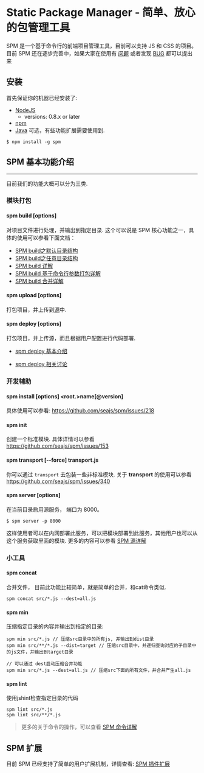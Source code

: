 # Static Package Manager - 简单、放心的包管理工具

SPM 是一个基于命令行的前端项目管理工具，目前可以支持 JS 和 CSS 的项目。 目前 SPM 还在逐步完善中，如果大家在使用有 [问题](https://github.com/seajs/spm/issues?state=open) 或者发现 [BUG](https://github.com/seajs/spm/issues?state=open) 都可以提出来 

## 安装
首先保证你的机器已经安装了:

* [NodeJS](http://nodejs.org/#download)
  - versions: 0.8.x or later
* [npm](http://github.com/isaacs/npm)
* [Java](http://www.oracle.com/technetwork/java/javase/downloads/index.html) 可选，有些功能扩展需要使用到.

```
$ npm install -g spm
```

## SPM 基本功能介绍
---
目前我们的功能大概可以分为三类.

### 模块打包

#### spm build [options] 
对项目文件进行处理，并输出到指定目录. 这个可以说是 SPM 核心功能之一，具体的使用可以参看下面文档：
* [SPM build之默认目录结构](https://github.com/seajs/spm/wiki/SPM-build-%E4%B9%8B%E9%BB%98%E8%AE%A4%E7%9B%AE%E5%BD%95%E7%BB%93%E6%9E%84)
* [SPM build之任意目录结构](https://github.com/seajs/spm/wiki/Spm-build-%E4%B9%8B%E8%87%AA%E5%AE%9A%E4%B9%89%E7%9B%AE%E5%BD%95%E7%BB%93%E6%9E%84)
* [SPM build 详解](https://github.com/seajs/spm/wiki/SPM-build-%E8%AF%A6%E8%A7%A3)
* [SPM build 基于命令行参数打包详解](https://github.com/seajs/spm/wiki/SPM-build-%E5%9F%BA%E4%BA%8E%E5%91%BD%E4%BB%A4%E8%A1%8C%E5%8F%82%E6%95%B0%E6%89%93%E5%8C%85%E8%AF%A6%E8%A7%A3)
* [SPM build 合并详解](https://github.com/seajs/spm/wiki/SPM-build-%E5%90%88%E5%B9%B6%E6%A8%A1%E5%9D%97%E5%A4%84%E7%90%86%E7%9B%B8%E5%85%B3%E8%AF%B4%E6%98%8E)

#### spm upload [options]
打包项目，并上传到[源](https://github.com/seajs/spm/wiki/SPM-%E6%BA%90%E8%AF%A6%E8%A7%A3)中.

#### spm deploy [options]
打包项目，并上传源，而且根据用户配置进行代码部署. 

* [spm deploy 基本介绍](https://github.com/seajs/spm/issues/173)

* [spm deploy 相关讨论](https://github.com/seajs/spm/issues/181)


### 开发辅助

#### spm install [options] <root.>name[@version]

具体使用可以参看: https://github.com/seajs/spm/issues/218

#### spm init 
创建一个标准模块. 具体详情可以参看 https://github.com/seajs/spm/issues/153

#### spm transport [--force] transport.js 
你可以通过 `transport` 去包装一些非标准模块.
关于 **transport** 的使用可以参看 https://github.com/seajs/spm/issues/340

#### spm server [options] 
在当前目录启用源服务， 端口为 8000。 

```    
$ spm server -p 8000
```
这样使用者可以在内网部署此服务，可以把模块部署到此服务，其他用户也可以从这个服务获取里面的模块.
更多的内容可以参看 [SPM 源详解](https://github.com/seajs/spm/wiki/SPM-%E6%BA%90%E8%AF%A6%E8%A7%A3)

### 小工具
#### spm concat
合并文件， 目前此功能比较简单，就是简单的合并，和cat命令类似.

```
spm concat src/*.js --dest=all.js
```

#### spm min
压缩指定目录的内容并输出到指定的目录:

```
spm min src/*.js // 压缩src目录中的所有js, 并输出到dist目录
spm min src/**/*.js --dist=target // 压缩src目录中，并递归查询对应的子目录中的js文件，并输出到target目录

// 可以通过 dest启动压缩合并功能
spm min src/*.js --dest=all.js // 压缩src下面的所有文件，并合并产生all.js
```

#### spm lint
使用jshint检查指定目录的代码

```
spm lint src/*.js
spm lint src/**/*.js
```


> 更多的关于命令的操作，可以查看 [SPM 命令详解](https://github.com/seajs/spm/wiki/Spm-%E5%91%BD%E4%BB%A4%E8%AF%A6%E8%A7%A3)

## SPM 扩展
目前 SPM 已经支持了简单的用户扩展机制，详情查看: [SPM 插件扩展](https://github.com/seajs/spm/issues/153)




